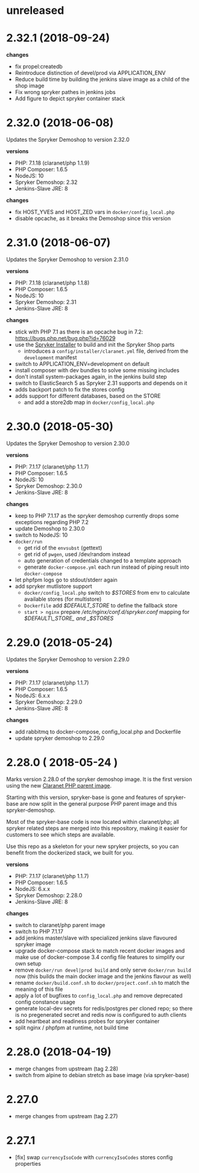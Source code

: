 
# unreleased

# 2.32.1 (2018-09-24)

**changes**
* fix propel:createdb
* Reintroduce distinction of devel/prod via APPLICATION_ENV
* Reduce build time by building the jenkins slave image as a child of the shop
  image
* Fix wrong spryker pathes in jenkins jobs
* Add figure to depict spryker container stack

# 2.32.0 (2018-06-08)

Updates the Spryker Demoshop to version 2.32.0

**versions**
* PHP: 7.1.18 (claranet/php 1.1.9)
* PHP Composer: 1.6.5
* NodeJS: 10
* Spryker Demoshop: 2.32
* Jenkins-Slave JRE: 8

**changes**
* fix HOST_YVES and HOST_ZED vars in `docker/config_local.php`
* disable opcache, as it breaks the Demoshop since this version

# 2.31.0 (2018-06-07)

Updates the Spryker Demoshop to version 2.31.0

**versions**
* PHP: 7.1.18 (claranet/php 1.1.8)
* PHP Composer: 1.6.5
* NodeJS: 10
* Spryker Demoshop: 2.31
* Jenkins-Slave JRE: 8

**changes**
* stick with PHP 7.1 as there is an opcache bug in 7.2: https://bugs.php.net/bug.php?id=76029
* use the [Spryker Installer](https://academy.spryker.com/developing_with_spryker/module_guide/utilities/install_tool.html) to build and init the Spryker Shop parts
    * introduces a `config/installer/claranet.yml` file, derived from the `development` manifest
* switch to APPLICATION_ENV=development on default
* install composer with dev bundles to solve some missing includes
* don't install system-packages again, in the jenkins build step
* switch to ElasticSearch 5 as Spryker 2.31 supports and depends on it
* adds backport patch to fix the stores config
* adds support for different databases, based on the STORE
    * and add a store2db map in `docker/config_local.php`

# 2.30.0 (2018-05-30)

Updates the Spryker Demoshop to version 2.30.0

**versions**
* PHP: 7.1.17 (claranet/php 1.1.7)
* PHP Composer: 1.6.5
* NodeJS: 10
* Spryker Demoshop: 2.30.0
* Jenkins-Slave JRE: 8

**changes**
* keep to PHP 7.1.17 as the spryker demoshop currently drops some exceptions regarding PHP 7.2
* update Demoshop to 2.30.0
* switch to NodeJS: 10
* `docker/run`
    * get rid of the `envsubst` (gettext)
    * get rid of `pwgen`, used /dev/random instead
    * auto generation of credentials changed to a template approach
    * generate `docker-compose.yml` each run instead of piping result into
      `docker-compose`
* let phpfpm logs go to stdout/stderr again
* add spryker mutlistore support
    * `docker/config_local.php` switch to _$STORES_ from env to calculate available stores (for multistore)
    * `Dockerfile` add _$DEFAULT\_STORE_ to define the fallback store
    * `start > nginx` prepare _/etc/nginx/conf.d/spryker.conf_ mapping for _$DEFAULT\_STORE_ and _$STORES_

# 2.29.0 (2018-05-24)

Updates the Spryker Demoshop to version 2.29.0

**versions**
* PHP: 7.1.17 (claranet/php 1.1.7)
* PHP Composer: 1.6.5
* NodeJS: 6.x.x
* Spryker Demoshop: 2.29.0
* Jenkins-Slave JRE: 8

**changes**
* add rabbitmq to docker-compose, config_local.php and Dockerfile
* update spryker demoshop to 2.29.0

# 2.28.0 ( 2018-05-24 )

Marks version 2.28.0 of the spryker demoshop image. It is the first version
using the new [Claranet PHP parent image](https://github.com/claranet/php).

Starting with this version, spryker-base is gone and features of spryker-base
are now split in the general purpose PHP parent image and this spryker-demoshop.

Most of the spryker-base code is now located within claranet/php; all spryker
related steps are merged into this repository, making it easier for customers
to see which steps are available.

Use this repo as a skeleton for your new spryker projects, so you can benefit
from the dockerized stack, we built for you.

**versions**
* PHP: 7.1.17 (claranet/php 1.1.7)
* PHP Composer: 1.6.5
* NodeJS: 6.x.x
* Spryker Demoshop: 2.28.0
* Jenkins-Slave JRE: 8

**changes**
* switch to claranet/php parent image
* switch to PHP 7.1.17
* add jenkins master/slave with specialized jenkins slave flavoured spryker image
* upgrade docker-compose stack to match recent docker images and make use of docker-compose 3.4 config file features to simplify our own setup
* remove `docker/run devel|prod build` and only serve `docker/run build` now (this builds the main docker image and the jenkins flavour as well)
* rename `docker/build.conf.sh` to `docker/project.conf.sh` to match the meaning of this file
* apply a lot of bugfixes to `config_local.php` and remove deprecated config constance usage
* generate local-dev secrets for redis/postgres per cloned repo; so there is no pregenerated secret and redis now is configured to auth clients
* add heartbeat and readiness probes for spryker container
* split nginx / phpfpm at runtime, not build time

# 2.28.0 (2018-04-19)

* merge changes from upstream (tag 2.28)
* switch from alpine to debian stretch as base image (via spryker-base)

# 2.27.0

* merge changes from upstream (tag 2.27)

# 2.27.1

* [fix] swap `currencyIsoCode` with `currencyIsoCodes` stores config properties
